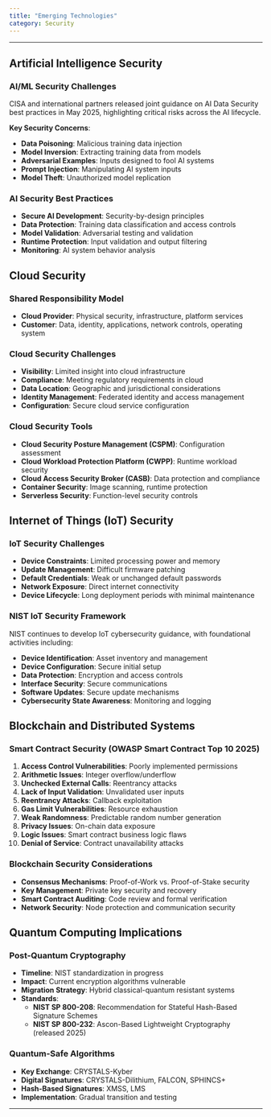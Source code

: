 ```yaml
---
title: "Emerging Technologies"
category: Security
---
```


---

## Artificial Intelligence Security

### AI/ML Security Challenges
CISA and international partners released joint guidance on AI Data Security best practices in May 2025, highlighting critical risks across the AI lifecycle.

**Key Security Concerns**:
- **Data Poisoning**: Malicious training data injection
- **Model Inversion**: Extracting training data from models
- **Adversarial Examples**: Inputs designed to fool AI systems
- **Prompt Injection**: Manipulating AI system inputs
- **Model Theft**: Unauthorized model replication

### AI Security Best Practices
- **Secure AI Development**: Security-by-design principles
- **Data Protection**: Training data classification and access controls
- **Model Validation**: Adversarial testing and validation
- **Runtime Protection**: Input validation and output filtering
- **Monitoring**: AI system behavior analysis

## Cloud Security

### Shared Responsibility Model
- **Cloud Provider**: Physical security, infrastructure, platform services
- **Customer**: Data, identity, applications, network controls, operating system

### Cloud Security Challenges
- **Visibility**: Limited insight into cloud infrastructure
- **Compliance**: Meeting regulatory requirements in cloud
- **Data Location**: Geographic and jurisdictional considerations
- **Identity Management**: Federated identity and access management
- **Configuration**: Secure cloud service configuration

### Cloud Security Tools
- **Cloud Security Posture Management (CSPM)**: Configuration assessment
- **Cloud Workload Protection Platform (CWPP)**: Runtime workload security
- **Cloud Access Security Broker (CASB)**: Data protection and compliance
- **Container Security**: Image scanning, runtime protection
- **Serverless Security**: Function-level security controls

## Internet of Things (IoT) Security

### IoT Security Challenges
- **Device Constraints**: Limited processing power and memory
- **Update Management**: Difficult firmware patching
- **Default Credentials**: Weak or unchanged default passwords
- **Network Exposure**: Direct internet connectivity
- **Device Lifecycle**: Long deployment periods with minimal maintenance

### NIST IoT Security Framework
NIST continues to develop IoT cybersecurity guidance, with foundational activities including:
- **Device Identification**: Asset inventory and management
- **Device Configuration**: Secure initial setup
- **Data Protection**: Encryption and access controls
- **Interface Security**: Secure communications
- **Software Updates**: Secure update mechanisms
- **Cybersecurity State Awareness**: Monitoring and logging

## Blockchain and Distributed Systems

### Smart Contract Security (OWASP Smart Contract Top 10 2025)
1. **Access Control Vulnerabilities**: Poorly implemented permissions
2. **Arithmetic Issues**: Integer overflow/underflow
3. **Unchecked External Calls**: Reentrancy attacks
4. **Lack of Input Validation**: Unvalidated user inputs
5. **Reentrancy Attacks**: Callback exploitation
6. **Gas Limit Vulnerabilities**: Resource exhaustion
7. **Weak Randomness**: Predictable random number generation
8. **Privacy Issues**: On-chain data exposure
9. **Logic Issues**: Smart contract business logic flaws
10. **Denial of Service**: Contract unavailability attacks

### Blockchain Security Considerations
- **Consensus Mechanisms**: Proof-of-Work vs. Proof-of-Stake security
- **Key Management**: Private key security and recovery
- **Smart Contract Auditing**: Code review and formal verification
- **Network Security**: Node protection and communication security

## Quantum Computing Implications

### Post-Quantum Cryptography
- **Timeline**: NIST standardization in progress
- **Impact**: Current encryption algorithms vulnerable
- **Migration Strategy**: Hybrid classical-quantum resistant systems
- **Standards**:
  - **NIST SP 800-208**: Recommendation for Stateful Hash-Based Signature Schemes
  - **NIST SP 800-232**: Ascon-Based Lightweight Cryptography (released 2025)

### Quantum-Safe Algorithms
- **Key Exchange**: CRYSTALS-Kyber
- **Digital Signatures**: CRYSTALS-Dilithium, FALCON, SPHINCS+
- **Hash-Based Signatures**: XMSS, LMS
- **Implementation**: Gradual transition and testing

---